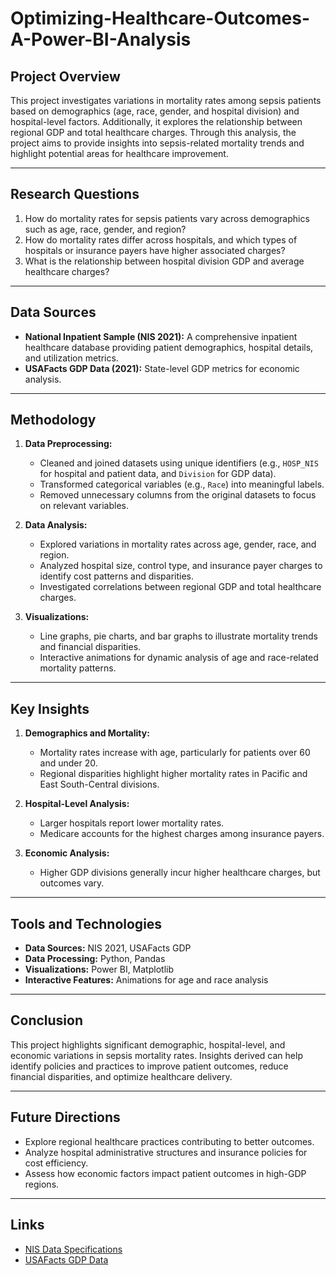 # Optimizing-Healthcare-Outcomes-A-Power-BI-Analysis


## Project Overview
This project investigates variations in mortality rates among sepsis patients based on demographics (age, race, gender, and hospital division) and hospital-level factors. Additionally, it explores the relationship between regional GDP and total healthcare charges. Through this analysis, the project aims to provide insights into sepsis-related mortality trends and highlight potential areas for healthcare improvement.

---

## Research Questions
1. How do mortality rates for sepsis patients vary across demographics such as age, race, gender, and region?
2. How do mortality rates differ across hospitals, and which types of hospitals or insurance payers have higher associated charges?
3. What is the relationship between hospital division GDP and average healthcare charges?

---

## Data Sources
- **National Inpatient Sample (NIS 2021):** A comprehensive inpatient healthcare database providing patient demographics, hospital details, and utilization metrics.
- **USAFacts GDP Data (2021):** State-level GDP metrics for economic analysis.

---

## Methodology
1. **Data Preprocessing:**
   - Cleaned and joined datasets using unique identifiers (e.g., `HOSP_NIS` for hospital and patient data, and `Division` for GDP data).
   - Transformed categorical variables (e.g., `Race`) into meaningful labels.
   - Removed unnecessary columns from the original datasets to focus on relevant variables.

2. **Data Analysis:**
   - Explored variations in mortality rates across age, gender, race, and region.
   - Analyzed hospital size, control type, and insurance payer charges to identify cost patterns and disparities.
   - Investigated correlations between regional GDP and total healthcare charges.

3. **Visualizations:**
   - Line graphs, pie charts, and bar graphs to illustrate mortality trends and financial disparities.
   - Interactive animations for dynamic analysis of age and race-related mortality patterns.

---

## Key Insights
1. **Demographics and Mortality:**
   - Mortality rates increase with age, particularly for patients over 60 and under 20.
   - Regional disparities highlight higher mortality rates in Pacific and East South-Central divisions.

2. **Hospital-Level Analysis:**
   - Larger hospitals report lower mortality rates.
   - Medicare accounts for the highest charges among insurance payers.

3. **Economic Analysis:**
   - Higher GDP divisions generally incur higher healthcare charges, but outcomes vary.

---

## Tools and Technologies
- **Data Sources:** NIS 2021, USAFacts GDP
- **Data Processing:** Python, Pandas
- **Visualizations:** Power BI, Matplotlib
- **Interactive Features:** Animations for age and race analysis

---

## Conclusion
This project highlights significant demographic, hospital-level, and economic variations in sepsis mortality rates. Insights derived can help identify policies and practices to improve patient outcomes, reduce financial disparities, and optimize healthcare delivery.

---

## Future Directions
- Explore regional healthcare practices contributing to better outcomes.
- Analyze hospital administrative structures and insurance policies for cost efficiency.
- Assess how economic factors impact patient outcomes in high-GDP regions.

---

## Links
- [NIS Data Specifications](https://hcup-us.ahrq.gov/db/nation/nis/tools/stats/FileSpecifications_NIS_2016_Core.TXT)
- [USAFacts GDP Data](https://usafacts.org/metrics/gross-domestic-product-gdp-by-state/)

